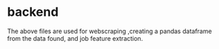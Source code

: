 # backend

The above files are used for webscraping ,creating a pandas dataframe from the data found, and job feature extraction.
